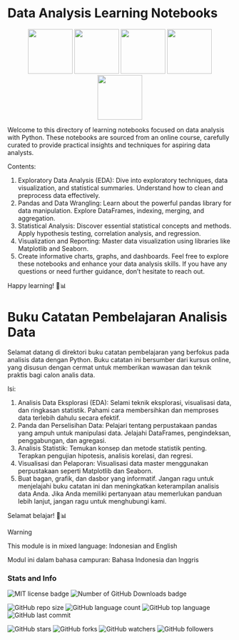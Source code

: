 # Data Analysis Learning Notebooks

<div align=" center;">
  <p align="center">   
    <img src="https://cdn.jsdelivr.net/gh/devicons/devicon@latest/icons/python/python-original.svg" width="100"/>
    <img src="https://cdn.jsdelivr.net/gh/devicons/devicon@latest/icons/jupyter/jupyter-original-wordmark.svg" width="100"/>
    <img src="https://cdn.jsdelivr.net/gh/devicons/devicon@latest/icons/matplotlib/matplotlib-original-wordmark.svg" width="100"/>
    <img src="https://cdn.jsdelivr.net/gh/devicons/devicon@latest/icons/pandas/pandas-original-wordmark.svg" width="100"/>
    <img src="https://cdn.jsdelivr.net/gh/devicons/devicon@latest/icons/numpy/numpy-original-wordmark.svg" width="100" />      
  </p>
</div>

Welcome to this directory of learning notebooks focused on data analysis with Python. These notebooks are sourced from an online course, carefully curated to provide practical insights and techniques for aspiring data analysts.

Contents:
1. Exploratory Data Analysis (EDA):
Dive into exploratory techniques, data visualization, and statistical summaries.
Understand how to clean and preprocess data effectively.
2. Pandas and Data Wrangling:
Learn about the powerful pandas library for data manipulation.
Explore DataFrames, indexing, merging, and aggregation.
3. Statistical Analysis:
Discover essential statistical concepts and methods.
Apply hypothesis testing, correlation analysis, and regression.
4. Visualization and Reporting:
Master data visualization using libraries like Matplotlib and Seaborn.
5. Create informative charts, graphs, and dashboards.
Feel free to explore these notebooks and enhance your data analysis skills. If you have any questions or need further guidance, don’t hesitate to reach out.

Happy learning! 🚀📊

# Buku Catatan Pembelajaran Analisis Data 
Selamat datang di direktori buku catatan pembelajaran yang berfokus pada analisis data dengan Python. Buku catatan ini bersumber dari kursus online, yang disusun dengan cermat untuk memberikan wawasan dan teknik praktis bagi calon analis data.

Isi:
1. Analisis Data Eksplorasi (EDA):
Selami teknik eksplorasi, visualisasi data, dan ringkasan statistik.
Pahami cara membersihkan dan memproses data terlebih dahulu secara efektif.
2. Panda dan Perselisihan Data:
Pelajari tentang perpustakaan pandas yang ampuh untuk manipulasi data.
Jelajahi DataFrames, pengindeksan, penggabungan, dan agregasi.
3. Analisis Statistik:
Temukan konsep dan metode statistik penting.
Terapkan pengujian hipotesis, analisis korelasi, dan regresi.
4. Visualisasi dan Pelaporan:
Visualisasi data master menggunakan perpustakaan seperti Matplotlib dan Seaborn.
5. Buat bagan, grafik, dan dasbor yang informatif.
Jangan ragu untuk menjelajahi buku catatan ini dan meningkatkan keterampilan analisis data Anda. Jika Anda memiliki pertanyaan atau memerlukan panduan lebih lanjut, jangan ragu untuk menghubungi kami.

Selamat belajar! 🚀📊
>[!WARNING]
>This module is in mixed language: Indonesian and English
>
>Modul ini dalam bahasa campuran: Bahasa Indonesia dan Inggris




### Stats and Info
![MIT license badge](https://img.shields.io/github/license/andrecdk/Python-for-Data-Analysis)
![Number of GitHub Downloads badge](https://img.shields.io/github/downloads/andrecdk/Python-for-Data-Analysis/total?color=pink&label=GitHub%20Downloads)

![GitHub repo size](https://img.shields.io/github/repo-size/andrecdk/Python-for-Data-Analysis?style=dynamic) 
![GitHub language count](https://img.shields.io/github/languages/count/andrecdk/Python-for-Data-Analysis?style=dynamic) 
![GitHub top language](https://img.shields.io/github/languages/top/andrecdk/Python-for-Data-Analysis?style=dynamic)
![GitHub last commit](https://img.shields.io/github/last-commit/andrecdk/Python-for-Data-Analysis?color=red&style=dynamic)

![GitHub stars](https://img.shields.io/github/stars/andrecdk/Python-for-Data-Analysis?style=social) 
![GitHub forks](https://img.shields.io/github/forks/andrecdk/Python-for-Data-Analysis?style=social) 
![GitHub watchers](https://img.shields.io/github/watchers/andrecdk/Python-for-Data-Analysis?style=social) 
![GitHub followers](https://img.shields.io/github/followers/andrecdk?style=social)

